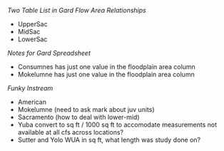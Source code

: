 *Two Table List in Gard Flow Area Relationships* 
* UpperSac
* MidSac
* LowerSac


*Notes for Gard Spreadsheet* 
* Consumnes has just one value in the floodplain area column 
* Mokelumne has just one value in the floodplain area column

*Funky Instream*
* American
* Mokelumne (need to ask mark about juv units)
* Sacramento (how to deal with lower-mid)
* Yuba convert to sq ft / 1000 sq ft to accomodate measurements not available at all cfs across locations?
* Sutter and Yolo WUA in sq ft, what length was study done on?



